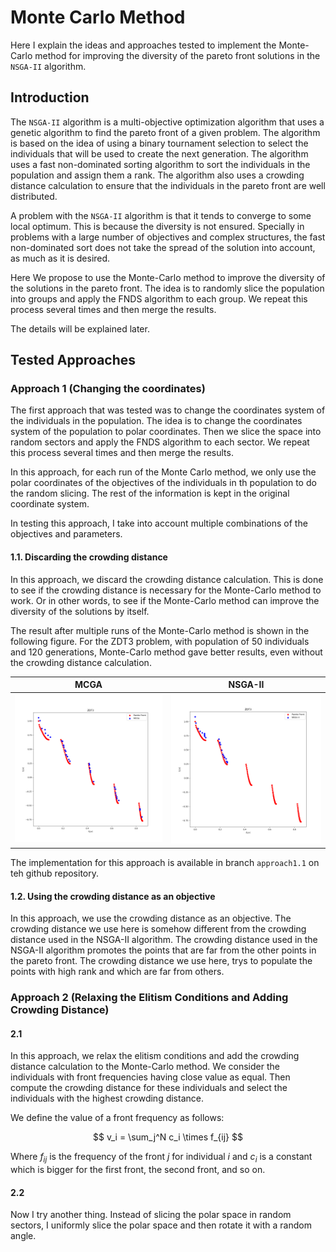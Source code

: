 # Monte Carlo Method

Here I explain the ideas and approaches tested to implement the Monte-Carlo method for improving the diversity of the
pareto front solutions in the `NSGA-II` algorithm.

## Introduction

The `NSGA-II` algorithm is a multi-objective optimization algorithm that uses a genetic algorithm to find the pareto
front of a given problem. The algorithm is based on the idea of using a binary tournament selection to select the
individuals that will be used to create the next generation. The algorithm uses a fast non-dominated sorting algorithm
to sort the individuals in the population and assign them a rank. The algorithm also uses a crowding distance
calculation to ensure that the individuals in the pareto front are well distributed.

A problem with the `NSGA-II` algorithm is that it tends to converge to some local optimum. This is because the diversity
is not ensured. Specially in problems with a large number of objectives and complex structures, the fast non-dominated
sort
does not take the spread of the solution into account, as much as it is desired.

Here We propose to use the Monte-Carlo method to improve the diversity of the solutions in the pareto front. The idea
is to randomly slice the population into groups and apply the FNDS algorithm to each group. We repeat this process
several times and then merge the results.

The details will be explained later.

## Tested Approaches

### Approach 1 (Changing the coordinates)

The first approach that was tested was to change the coordinates system of the individuals in the population. The idea
is to
change the coordinates system of the population to polar coordinates. Then we slice the space into random sectors and
apply
the FNDS algorithm to each sector. We repeat this process several times and then merge the results.

In this approach, for each run of the Monte Carlo method, we only use the polar coordinates of the objectives of the
individuals
in th population to do the random slicing. The rest of the information is kept in the original coordinate system.

In testing this approach, I take into account multiple combinations of the objectives and parameters.

#### 1.1. Discarding the crowding distance

In this approach, we discard the crowding distance calculation. This is done to see if the crowding distance is
necessary for the Monte-Carlo method to work. Or in other words, to see if the Monte-Carlo method can improve the
diversity of the solutions by itself.

The result after multiple runs of the Monte-Carlo method is shown in the following figure. For the ZDT3 problem, with
population of 50 individuals and 120 generations, Monte-Carlo method gave better results, even without the crowding
distance calculation.

|               MCGA               |               NSGA-II               |
|:--------------------------------:|:-----------------------------------:|
| ![MCGA](../images/all_tests/zdt3_mcga.png) | ![NSGA-II](../images/all_tests/zdt3_nsga.png) |

The implementation for this approach is available in branch `approach1.1` on teh github repository.

#### 1.2. Using the crowding distance as an objective

In this approach, we use the crowding distance as an objective. The crowding distance we use here is somehow different
from the crowding distance used in the NSGA-II algorithm. The crowding distance used in the NSGA-II algorithm promotes
the points that are far from the other points in the pareto front. The crowding distance we use here, trys to populate
the points with high rank and which are far from others.

### Approach 2 (Relaxing the Elitism Conditions and Adding Crowding Distance)

#### 2.1

In this approach, we relax the elitism conditions and add the crowding distance calculation to the Monte-Carlo method.
We consider the individuals with front frequencies having close value as equal. Then compute the crowding distance for
these individuals and select the individuals with the highest crowding distance.

We define the value of a front frequency as follows:

$$
v_i = \sum_j^N c_i \times f_{ij}
$$

Where $f_{ij}$ is the frequency of the front $j$ for individual $i$ and $c_i$ is a constant which is bigger for the
first front, the second front, and so on.

#### 2.2

Now I try another thing. Instead of slicing the polar space in random sectors, I uniformly slice the polar space and
then rotate it with a random angle.